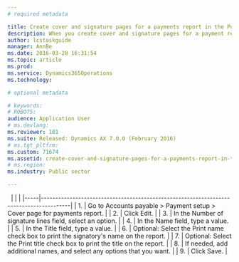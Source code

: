 ```yaml
---
# required metadata

title: Create cover and signature pages for a payments report in the Public sector
description: When you create cover and signature pages for a payment report, you can specify what information should appear. This includes, for example, the names and titles of the people who should approve the proposed payments. This procedure was created using the PSUS demo company data in the public sector partition.
author: lcstaskguide
manager: AnnBe
ms.date: 2016-03-28 16:31:54
ms.topic: article
ms.prod: 
ms.service: Dynamics365Operations
ms.technology: 

# optional metadata

# keywords: 
# ROBOTS: 
audience: Application User
# ms.devlang: 
ms.reviewer: 101
ms.suite: Released: Dynamics AX 7.0.0 (February 2016)
# ms.tgt_pltfrm: 
ms.custom: 71674
ms.assetid: create-cover-and-signature-pages-for-a-payments-report-in-the-public-sector
# ms.region: 
ms.industry: Public sector

---
```


 
|     |                                                                                        |
|-----|----------------------------------------------------------------------------------------|
| 1.  | Go to Accounts payable &gt; Payment setup &gt; Cover page for payments report.         |
| 2.  | Click Edit.                                                                            |
| 3.  | In the Number of signature lines field, select an option.                              |
| 4.  | In the Name field, type a value.                                                       |
| 5.  | In the Title field, type a value.                                                      |
| 6.  | Optional: Select the Print name check box to print the signatory's name on the report. |
| 7.  | Optional: Select the Print title check box to print the title on the report.           |
| 8.  | If needed, add additional names, and select any options that you want.                 |
| 9.  | Click Save.                                                                            |



